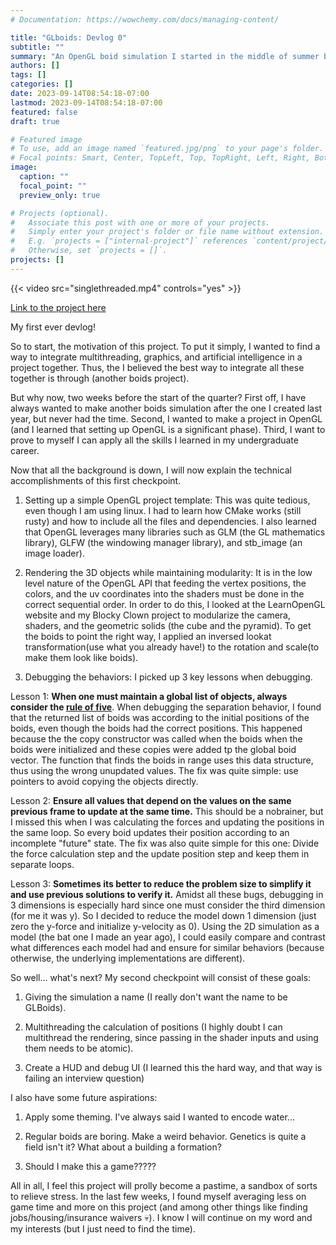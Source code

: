 ```yaml
---
# Documentation: https://wowchemy.com/docs/managing-content/

title: "GLboids: Devlog 0"
subtitle: ""
summary: "An OpenGL boid simulation I started in the middle of summer break. Status: Looking pretty solid for a prototype"
authors: []
tags: []
categories: []
date: 2023-09-14T08:54:18-07:00
lastmod: 2023-09-14T08:54:18-07:00
featured: false
draft: true

# Featured image
# To use, add an image named `featured.jpg/png` to your page's folder.
# Focal points: Smart, Center, TopLeft, Top, TopRight, Left, Right, BottomLeft, Bottom, BottomRight.
image:
  caption: ""
  focal_point: ""
  preview_only: true

# Projects (optional).
#   Associate this post with one or more of your projects.
#   Simply enter your project's folder or file name without extension.
#   E.g. `projects = ["internal-project"]` references `content/project/deep-learning/index.md`.
#   Otherwise, set `projects = []`.
projects: []
---
```


{{< video src="singlethreaded.mp4" controls="yes" >}}

[Link to the project here](https://github.com/dinoplane/flocking)

My first ever devlog!

So to start, the motivation of this project. To put it simply, I wanted to find a way to integrate multithreading, graphics, and artificial intelligence in a project together. Thus, the I believed the best way to integrate all these together is through (another boids project).

But why now, two weeks before the start of the quarter? First off, I have always wanted to make another boids simulation after the one I created last year, but never had the time. Second, I wanted to make a project in OpenGL (and I learned that setting up OpenGL is a significant phase). Third, I want to prove to myself I can apply all the skills I learned in my undergraduate career.

Now that all the background is down, I will now explain the technical accomplishments of this first checkpoint.

1. Setting up a simple OpenGL project template: This was quite tedious, even though I am using linux. I had to learn how CMake works (still rusty) and how to include all the files and dependencies. I also learned that OpenGL leverages many libraries such as GLM (the GL mathematics library), GLFW (the windowing manager library), and stb_image (an image loader).

2. Rendering the 3D objects while maintaining modularity: It is in the low level nature of the OpenGL API that feeding the vertex positions, the colors, and the uv coordinates into the shaders must be done in the correct sequential order. In order to do this, I looked at the LearnOpenGL website and my Blocky Clown project to modularize the camera, shaders, and the geometric solids (the cube and the pyramid). To get the boids to point the right way, I applied an inversed lookat transformation(use what you already have!) to the rotation and scale(to make them look like boids).

3. Debugging the behaviors: I picked up 3 key lessons when debugging.

Lesson 1: **When one must maintain a global list of objects, always consider the [rule of five](https://en.cppreference.com/w/cpp/language/rule_of_three)**. When debugging the separation behavior, I found that the returned list of boids was according to the initial positions of the boids, even though the boids had the correct positions. This happened because the the copy constructor was called when the boids when the boids were initialized and these copies were added tp the global boid vector. The function that finds the boids in range uses this data structure, thus using the wrong unupdated values. The fix was quite simple: use pointers to avoid copying the objects directly.

Lesson 2: **Ensure all values that depend on the values on the same previous frame to update at the same time.** This should be a nobrainer, but I missed this when I was calculating the forces and updating the positions in the same loop. So every boid updates their position according to an incomplete "future" state. The fix was also quite simple for this one: Divide the force calculation step and the update position step and keep them in separate loops.

Lesson 3: **Sometimes its better to reduce the problem size to simplify it and use previous solutions to verify it.** Amidst all these bugs, debugging in 3 dimensions is especially hard since one must consider the third dimension (for me it was y). So I decided to reduce the model down 1 dimension (just zero the y-force and initialize y-velocity as 0). Using the 2D simulation as a model (the bat one I made an year ago), I could easily compare and contrast what differences each model had and ensure for similar behaviors (because otherwise, the underlying implementations are different).

So well... what's next? My second checkpoint will consist of these goals:
1. Giving the simulation a name (I really don't want the name to be GLBoids).

2. Multithreading the calculation of positions (I highly doubt I can multithread the rendering, since passing in the shader inputs and using them needs to be atomic).

3. Create a HUD and debug UI (I learned this the hard way, and that way is failing an interview question)

I also have some future aspirations:
1. Apply some theming. I've always said I wanted to encode water...

2. Regular boids are boring. Make a weird behavior. Genetics is quite a field isn't it? What about a building a formation?

3. Should I make this a game?????

All in all, I feel this project will prolly become a pastime, a sandbox of sorts to relieve stress. In the last few weeks, I found myself averaging less on game time and more on this project (and among other things like finding jobs/housing/insurance waivers 💀). I know I will continue on my word and my interests (but I just need to find the time).

